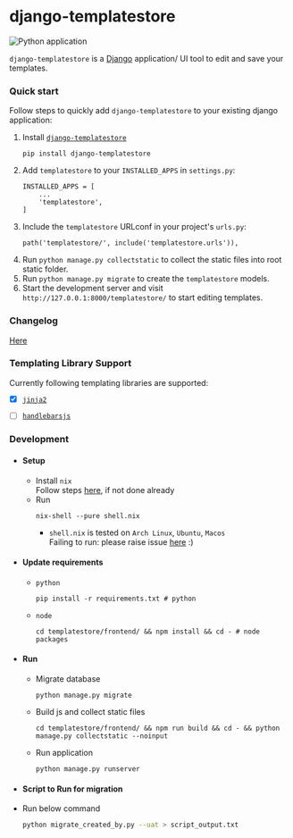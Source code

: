 # django-templatestore
![Python application](https://github.com/wilspi/django-templatestore/workflows/Python%20application/badge.svg?branch=master)     

`django-templatestore` is a [Django](https://www.djangoproject.com/) application/ UI tool to edit and save your templates. 

### Quick start
Follow steps to quickly add `django-templatestore` to your existing django application:  
1. Install [`django-templatestore`](https://pypi.org/project/django-templatestore/0.1/)
    ```
    pip install django-templatestore
    ```
2. Add `templatestore` to your `INSTALLED_APPS` in `settings.py`:
    ```
    INSTALLED_APPS = [
        ...
        'templatestore',
    ]
    ```
3. Include the `templatestore` URLconf in your project's `urls.py`:
    ```
    path('templatestore/', include('templatestore.urls')),
    ```
4. Run `python manage.py collectstatic` to collect the static files into root static folder.
5. Run `python manage.py migrate` to create the `templatestore` models.
6. Start the development server and visit `http://127.0.0.1:8000/templatestore/`
   to start editing templates.


### Changelog
[Here](https://github.com/wilspi/django-templatestore/releases)


### Templating Library Support
Currently following templating libraries are supported:
 - [x] [`jinja2`](https://www.palletsprojects.com/p/jinja/)
 - [ ] [`handlebarsjs`](https://handlebarsjs.com/guide/)


### Development
* #### Setup

  * Install `nix`  
    Follow steps [here](https://gist.github.com/wilspi/aad81f832d030d80fca91dfa264a1f8a), if not done already
  * Run
    ```
    nix-shell --pure shell.nix
    ```
    * `shell.nix` is tested on `Arch Linux`, `Ubuntu`, `Macos`   
    Failing to run: please raise issue [here](/issues) :)

* #### Update requirements
  * `python`
    ```
    pip install -r requirements.txt # python
    ```
  * `node`
    ```
    cd templatestore/frontend/ && npm install && cd - # node packages
    ```

* #### Run
  * Migrate database
    ```
    python manage.py migrate
    ```
  * Build js and collect static files
    ```
    cd templatestore/frontend/ && npm run build && cd - && python manage.py collectstatic --noinput
    ```
  * Run application
    ```
    python manage.py runserver
    ```

  
* #### Script to Run for migration
    
 * Run below command
   ```bash
   python migrate_created_by.py --uat > script_output.txt
```
